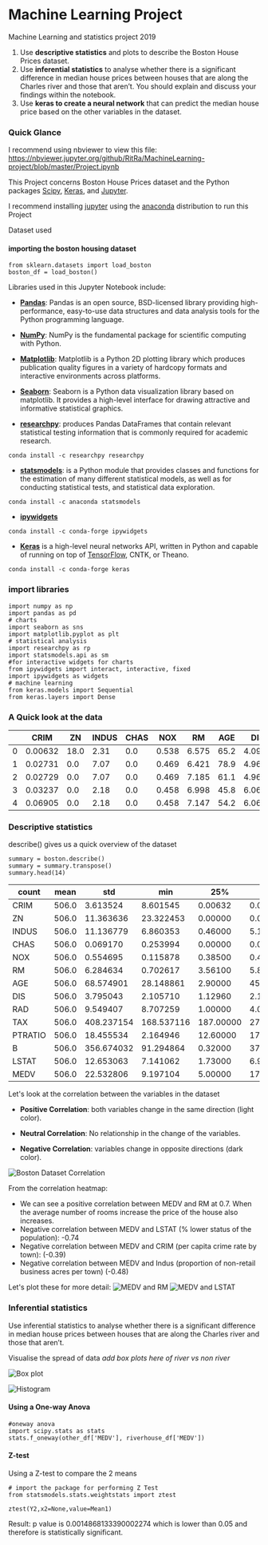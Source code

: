 # Machine Learning Project
Machine Learning and statistics project 2019


1. Use **descriptive statistics** and plots to describe the Boston House Prices dataset.
2. Use **inferential statistics** to analyse whether there is a significant difference in median house prices between houses that are along the Charles river and those that aren’t. You should explain and discuss your findings within the notebook.
3. Use **keras to create a neural network** that can predict the median house price based on the other variables in the dataset.

### Quick Glance
I recommend using nbviewer to view this file:
https://nbviewer.jupyter.org/github/RitRa/MachineLearning-project/blob/master/Project.ipynb


This Project concerns Boston House Prices dataset and the Python packages [Scipy](https://www.scipy.org/), [Keras](https://keras.io/), and [Jupyter](https://jupyter.org/).

I recommend installing [jupyter](https://jupyter.org/) using the [anaconda](https://www.anaconda.com/) distribution to run this Project


Dataset used

#### importing the boston housing dataset

```
from sklearn.datasets import load_boston
boston_df = load_boston()
```

Libraries used in this Jupyter Notebook include:

- **[Pandas](https://pandas.pydata.org/)**: Pandas is an open source, BSD-licensed library providing high-performance, easy-to-use data structures and data analysis tools for the Python programming language. 

- **[NumPy](https://numpy.org/)**: NumPy is the fundamental package for scientific computing with Python. 

- **[Matplotlib](https://matplotlib.org/)**: Matplotlib is a Python 2D plotting library which produces publication quality figures in a variety of hardcopy formats and interactive environments across platforms. 

- **[Seaborn](https://seaborn.pydata.org/)**: Seaborn is a Python data visualization library based on matplotlib. It provides a high-level interface for drawing attractive and informative statistical graphics. 

- **[researchpy](https://researchpy.readthedocs.io/en/latest/index.html)**: produces Pandas DataFrames that contain relevant statistical testing information that is commonly required for academic research. 
```
conda install -c researchpy researchpy
```

- **[statsmodels](https://www.statsmodels.org/stable/index.html)**: is a Python module that provides classes and functions for the estimation of many different statistical models, as well as for conducting statistical tests, and statistical data exploration. 
```
conda install -c anaconda statsmodels
```
- **[ipywidgets](https://ipywidgets.readthedocs.io/en/latest/)**
```
conda install -c conda-forge ipywidgets
```
- **[Keras](https://keras.io/)** is a high-level neural networks API, written in Python and capable of running on top of [TensorFlow](https://www.tensorflow.org/), CNTK, or Theano.

```
conda install -c conda-forge keras
```

### import libraries

```
import numpy as np
import pandas as pd
# charts
import seaborn as sns
import matplotlib.pyplot as plt
# statistical analysis
import researchpy as rp
import statsmodels.api as sm
#for interactive widgets for charts
from ipywidgets import interact, interactive, fixed
import ipywidgets as widgets
# machine learning
from keras.models import Sequential
from keras.layers import Dense
```

### A Quick look at the data

|    |CRIM      |ZN      |INDUS |CHAS  |NOX  | RM    |AGE   | DIS   | RAD   | TAX	|PTRATIO|	B     |LSTAT|MEDV |
|----|----------|--------|------|------|-----|-------|------|-------|-------|-------|-------|---------|-----|-----|
|0	 |0.00632   |	18.0 |	2.31|	0.0|0.538|	6.575|	65.2|4.0900 |	1.0	|296.0  |	15.3|	396.90|	4.98| 24.0|
|1   |	0.02731 |	0.0  |	7.07|0.0   |0.469|	6.421|	78.9|4.9671 |	2.0	|242.0	|17.8   |396.90	  |9.14	| 21.6|
|2	 |0.02729   |	0.0	 |7.07  |	0.0|0.469|	7.185|	61.1|4.9671 |	2.0	|242.0  |	17.8|	392.83|	4.03| 34.7|
|3	 |0.03237	|0.0     |	2.18|	0.0|0.458|	6.998|	45.8|6.0622 |	3.0	|222.0  |	18.7|	394.63|	2.94| 33.4|
|4	 |0.06905   |	0.0	 |2.18  |	0.0|0.458|	7.147|	54.2|6.0622	|3.0    |222.0  |	18.7|	396.90|	5.33| 36.2|


### Descriptive statistics
describe() gives us a quick overview of the dataset

```
summary = boston.describe()
summary = summary.transpose()
summary.head(14)
```

|count |	mean	|std	|min	|25%	|50%|	75%|	max  |
|------|------------|-------|-------|-------|---|------|---------|
|CRIM|	506.0	|3.613524	|8.601545	|0.00632	|0.082045	|0.25651	|3.677083	|88.9762|
|ZN|	506.0	|11.363636|	23.322453|	0.00000	|0.000000	|0.00000	|12.500000	|100.0000|
|INDUS|	506.0|	11.136779	|6.860353	|0.46000	|5.190000|	9.69000|	18.100000	|27.7400|
|CHAS|	506.0	|0.069170	|0.253994|	0.00000	|0.000000|	0.00000|	0.000000|	1.0000|
|NOX	|506.0|	0.554695|	0.115878	|0.38500	|0.449000	|0.53800	|0.624000	|0.8710|
|RM|	506.0	|6.284634|	0.702617	|3.56100	|5.885500	|6.20850	|6.623500	|8.7800|
|AGE	|506.0|	68.574901	|28.148861	|2.90000	|45.025000	|77.50000	| 94.075000	|100.0000|
|DIS	|506.0|	3.795043	|2.105710	|1.12960|	2.100175|	3.20745|	5.188425	|12.1265|
|RAD|	506.0	|9.549407	|8.707259	|1.00000|	4.000000|	5.00000|	24.000000	|24.0000|
|TAX	|506.0	|408.237154	|168.537116|	187.00000	|279.000000	|330.00000	|666.000000|	711.0000|
|PTRATIO	|506.0|	18.455534|	2.164946|	12.60000|	17.400000|	19.05000|	20.200000|	22.0000|
|B|	506.0|	356.674032|	91.294864|	0.32000|	375.377500|	391.44000|	396.225000|	396.9000|
|LSTAT|	506.0|	12.653063	|7.141062|	1.73000|	6.950000|	11.36000|	16.955000|	37.9700|
|MEDV|	506.0|	22.532806	|9.197104|	5.00000|	17.025000|	21.20000|	25.000000|	50.0000|


Let's look at the correlation between the variables in the dataset

- **Positive Correlation**: both variables change in the same direction (light color).

- **Neutral Correlation**: No relationship in the change of the variables.

- **Negative Correlation**: variables change in opposite directions (dark color).

![Boston Dataset Correlation](plots/bostondatasetcorrelation.png)

From the correlation heatmap:

- We can see a positive correlation between MEDV and RM at 0.7. When the average number of rooms increase the price of the house also increases.
- Negative correlation between MEDV and LSTAT (% lower status of the population): -0.74
- Negative correlation between MEDV and CRIM (per capita crime rate by town): (-0.39)
- Negative correlation between MEDV and Indus (proportion of non-retail business acres per town) (-0.48)

Let's plot these for more detail:
![MEDV and RM](plots/medvvrmrelationship.png)
![MEDV and LSTAT](plots/medvandlstatrelationship.png)


### Inferential statistics

Use inferential statistics to analyse whether there is a significant difference in median house prices between houses that are along the Charles river and those that aren’t. 

Visualise the spread of data 
*add box plots here of river vs non river*

![Box plot](plots/boxplot.png)

![Histogram](plots/hist.png)


#### Using a One-way Anova 

```
#oneway anova
import scipy.stats as stats
stats.f_oneway(other_df['MEDV'], riverhouse_df['MEDV'])
```

#### Z-test

Using a Z-test to compare the 2 means

```
# import the package for performing Z Test
from statsmodels.stats.weightstats import ztest

ztest(Y2,x2=None,value=Mean1)
```

Result: 
p value is 0.0014868133390002274 which is lower than 0.05 and therefore is statistically significant.
